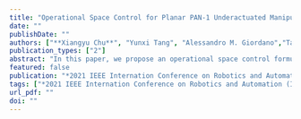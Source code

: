 ```yaml
---
title: "Operational Space Control for Planar PAN-1 Underactuated Manipulators Using Orthogonal Projection and Quadratic Programming"
date: ""
publishDate: ""
authors: ["**Xiangyu Chu**", "Yunxi Tang", "Alessandro M. Giordano","Tan Chen", "  K. W. Samuel Au"]
publication_types: ["2"]
abstract: "In this paper, we propose an operational space control formulation for a planar N-link underactuated manipulator (PAN-1) with a passive first joint subject to actuator constraints (N is greater than 3 or equal to 3), covering both stabilization and tracking tasks. Such underactuated manipulators have an inherent first-order nonholonomic constraint, allowing us to project their dynamics to a space consistent with the nonholonomic constraint. Based on the constrained dynamics, we can design operational space controllers with respect to tasks assuming that all joints of the manipulator are active. Due to underactuation, we design a Quadratic Programming (QP) based controller to minimize the error between the desired torque commands and available motor torques in the null space of the constraint, as well as involve the constraint of motor outputs. The proposed control framework was demonstrated by stabilization and tracking tasks in simulations with both planar PA2 and PA3 manipulators. Furthermore, we verified the controller experimentally using a planar PA2 robot."
featured: false
publication: "*2021 IEEE Internation Conference on Robotics and Automation (ICRA)*"
tags: ["*2021 IEEE Internation Conference on Robotics and Automation (ICRA)*"]
url_pdf: ""
doi: ""
---
```

